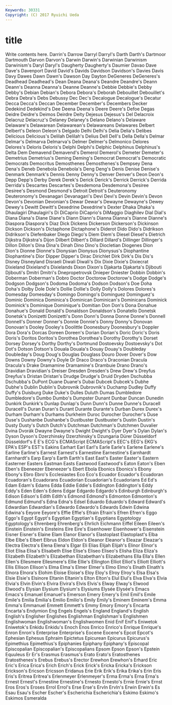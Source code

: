 ```yaml
---
Keywords: 30331 
Copyright: (C) 2017 Ryuichi Ueda
---
```


# title

Write contents here.
 Darrin's Darrow Darryl Darryl's Darth Darth's
Dartmoor Dartmouth Darvon Darvon's Darwin Darwin's Darwinian Darwinism Darwinism's Daryl
Daryl's Daugherty Daugherty's Daumier Davao Dave Dave's Davenport David David's
Davids Davidson Davidson's Davies Davis Davy Dawes Dawn Dawn's Dawson
Day Dayton DeGeneres DeGeneres's Deadhead Deadhead's Dean Deana Deana's Deandre
Deandre's Deann Deann's Deanna Deanna's Deanne Deanne's Debbie Debbie's Debby
Debby's Debian Debian's Debora Debora's Deborah Debouillet Debouillet's Debra Debra's
Debs Debussy Dec Dec's Decalogue Decalogue's Decatur Decca Decca's Deccan
December December's Decembers Decker Dedekind Dedekind's Dee Deena Deena's Deere
Deere's Defoe Degas Deidre Deidre's Deimos Deirdre Deity Dejesus Dejesus's
Del Delacroix Delacruz Delacruz's Delaney Delaney's Delano Delano's Delaware Delaware's
Delawarean Delawarean's Delawareans Delawares Delbert Delbert's Deleon Deleon's Delgado Delhi
Delhi's Delia Delia's Delibes Delicious Delicious's Delilah Delilah's Delius Dell
Dell's Della Della's Delmar Delmar's Delmarva Delmarva's Delmer Delmer's Delmonico
Delores Delores's Deloris Deloris's Delphi Delphi's Delphic Delphinus Delphinus's Delta
Dem Demavend Demavend's Demerol Demerol's Demeter Demeter's Demetrius Demetrius's Deming
Deming's Democrat Democrat's Democratic Democrats Democritus Demosthenes Demosthenes's Dempsey Dena
Dena's Deneb Denebola Denebola's Deng Deng's Denis Denise Denise's Denmark
Denmark's Dennis Denny Denny's Denver Denver's Deon Deon's Depp Depp's
Derby Derek Derek's Derick Derick's Derrick Derrick's Derrida Derrida's Descartes
Descartes's Desdemona Desdemona's Desiree Desiree's Desmond Desmond's Detroit Detroit's Deuteronomy
Deuteronomy's Devanagari Devanagari's Devi Devi's Devin Devin's Devon Devon's Devonian
Devonian's Dewar Dewar's Dewayne Dewayne's Dewey Dewey's Dewitt Dewitt's Dexedrine
Dexedrine's Dexter Dhaka Dhaka's Dhaulagiri Dhaulagiri's Di DiCaprio DiCaprio's DiMaggio
Diaghilev Dial Dial's Diana Diana's Diane Diane's Diann Diann's Dianna
Dianna's Dianne Dianne's Diaspora Diaspora's Diaz Dick Dickens Dickerson Dickerson's
Dickinson Dickson Dickson's Dictaphone Dictaphone's Diderot Dido Dido's Didrikson Didrikson's
Diefenbaker Diego Diego's Diem Diem's Diesel Diesel's Dietrich Dijkstra Dijkstra's
Dijon Dilbert Dilbert's Dillard Dillard's Dillinger Dillinger's Dillon Dillon's Dina
Dina's Dinah Dino Dino's Diocletian Diogenes Dion Dion's Dionne Dionne's
Dionysian Dionysus Dionysus's Diophantine Diophantine's Dior Dipper Dipper's Dirac Dirichlet
Dirk Dirk's Dis Dis's Disney Disneyland Disraeli Diwali Diwali's Dix
Dixie Dixie's Dixiecrat Dixieland Dixieland's Dixielands Dixon Dixon's Djakarta Djakarta's
Djibouti Djibouti's Dmitri Dmitri's Dnepropetrovsk Dnieper Dniester Dobbin Dobbin's Doberman
Doberman's Dobro Doctor Doctorow Doctorow's Dodge Dodge's Dodgson Dodgson's Dodoma
Dodoma's Dodson Dodson's Doe Doha Doha's Dolby Dole Dole's Dollie
Dollie's Dolly Dolly's Dolores Dolores's Domesday Domesday's Domingo Domingo's Dominguez
Dominguez's Dominic Dominica Dominica's Dominican Dominican's Dominicans Dominick Dominick's Dominique
Dominique's Domitian Don Don's Dona Donahue Donahue's Donald Donald's Donaldson
Donaldson's Donatello Donetsk Donetsk's Donizetti Donizetti's Donn Donn's Donna Donne
Donne's Donnell Donnell's Donner Donner's Donnie Donnie's Donny Donny's Donovan
Donovan's Dooley Dooley's Doolittle Doonesbury Doonesbury's Doppler Dora Dora's Dorcas
Doreen Doreen's Dorian Dorian's Doric Doric's Doris Doris's Doritos Doritos's
Dorothea Dorothea's Dorothy Dorothy's Dorset Dorsey Dorsey's Dorthy Dorthy's Dortmund
Dostoevsky Dostoevsky's Dot Dot's Dotson Dotson's Douala Douala's Douay Douay's
Doubleday Doubleday's Doug Doug's Douglas Douglass Douro Dover Dover's Dow
Downs Downy Downy's Doyle Dr Draco Draco's Draconian Dracula Dracula's
Drake Dramamine Dramamine's Drambuie Drano Drano's Dravidian Dravidian's Dreiser Dresden
Dresden's Drew Drew's Dreyfus Dreyfus's Dristan Dristan's Drudge Drudge's Druid
Dryden Dschubba Dschubba's DuPont Duane Duane's Dubai Dubcek Dubcek's Dubhe
Dubhe's Dublin Dublin's Dubrovnik Dubrovnik's Duchamp Dudley Duffy Duffy's Duisburg
Duke Duke's Dulles Duluth Dumas Dumbledore Dumbledore's Dumbo Dumbo's Dumpster
Dunant Dunbar Duncan Dunedin Dunkirk Dunkirk's Dunlap Dunlap's Dunn Dunn's
Dunne Dunne's Duracell Duracell's Duran Duran's Durant Durante Durante's Durban
Durex Durex's Durham Durham's Durhams Durkheim Duroc Durocher Durocher's Duse
Duse's Dushanbe Dushanbe's Dustbuster Dustbuster's Dustin Dustin's Dusty Dusty's Dutch
Dutch's Dutchman Dutchman's Dutchmen Duvalier Dvina Dvorák Dwayne Dwayne's Dwight
Dwight's Dyer Dyer's Dylan Dylan's Dyson Dyson's Dzerzhinsky Dzerzhinsky's Dzungaria
Dürer Düsseldorf Düsseldorf's E E's ECG's ECMAScript ECMAScript's EEC's EEG's
EKG's EPA's ESP's EST's Eakins Earhart Earl Earl's Earle Earle's
Earlene Earlene's Earline Earline's Earnest Earnest's Earnestine Earnestine's Earnhardt Earnhardt's
Earp Earp's Earth Earth's East East's Easter Easter's Eastern Easterner
Easters Eastman Easts Eastwood Eastwood's Eaton Eaton's Eben Eben's Ebeneezer
Ebeneezer's Ebert Ebola Ebonics Ebonics's Ebony Ebony's Ebro Ebro's Ecclesiastes
Eco Eco's Ecuador Ecuador's Ecuadoran Ecuadoran's Ecuadorans Ecuadorian Ecuadorian's Ecuadorians
Ed Ed's Edam Edam's Edams Edda Eddie Eddie's Eddington Eddington's
Eddy Eddy's Eden Eden's Edens Edgar Edgardo Edgardo's Edinburgh Edinburgh's
Edison Edison's Edith Edith's Edmond Edmond's Edmonton Edmonton's Edmund Edmund's
Edna Edna's Edsel Eduardo Eduardo's Edward Edward's Edwardian Edwardian's Edwardo
Edwardo's Edwards Edwin Edwina Edwina's Eeyore Eeyore's Effie Effie's Efrain
Efrain's Efren Efren's Eggo Eggo's Egypt Egypt's Egyptian Egyptian's Egyptians
Egyptology Egyptology's Ehrenberg Ehrenberg's Ehrlich Eichmann Eiffel Eileen Eileen's Einstein
Einstein's Einsteins Eire Eire's Eisenhower Eisenhower's Eisenstein Eisner Eisner's Elaine
Elam Elanor Elanor's Elastoplast Elastoplast's Elba Elbe Elbe's Elbert Elbrus
Eldon Eldon's Eleanor Eleanor's Eleazar Eleazar's Electra Electra's Elena Elena's
Elgar Eli Elias Elijah Elijah's Elinor Elinor's Eliot Elisa Elisa's
Elisabeth Elise Elise's Eliseo Eliseo's Elisha Eliza Eliza's Elizabeth Elizabeth's
Elizabethan Elizabethan's Elizabethans Ella Ella's Ellen Ellen's Ellesmere Ellesmere's Ellie
Ellie's Ellington Elliot Elliot's Elliott Elliott's Ellis Ellison Ellison's Elma
Elma's Elmer Elmer's Elmo Elmo's Elnath Elnath's Elnora Elnora's Elohim
Eloise Eloise's Eloy Eloy's Elroy Elroy's Elsa Elsa's Elsie Elsie's
Elsinore Eltanin Eltanin's Elton Elton's Elul Elul's Elva Elva's Elvia
Elvia's Elvin Elvin's Elvira Elvira's Elvis Elvis's Elway Elway's Elwood
Elwood's Elysian Elysium Elysium's Elysiums Elysée Elysée's Emacs Emacs's Emanuel
Emanuel's Emerson Emery Emery's Emil Emil's Emile Emile's Emilia Emilia's
Emilio Emilio's Emily Emily's Eminem Eminem's Emma Emma's Emmanuel Emmett
Emmett's Emmy Emory Emory's Encarta Encarta's Endymion Eng Engels Engels's
England England's English English's Englisher Englishes Englishman Englishman's Englishmen Englishwoman
Englishwoman's Englishwomen Enid Enif Enif's Eniwetok Eniwetok's Enkidu Enkidu's Enoch
Enos Enrico Enrico's Enrique Enrique's Enron Enron's Enterprise Enterprise's Eocene
Eocene's Epcot Epcot's Ephesian Ephesus Ephraim Epictetus Epicurean Epicurus Epicurus's
Epimethius Epimethius's Epiphanies Epiphany Epiphany's Episcopal Episcopalian Episcopalian's Episcopalians Epsom
Epson Epson's Epstein Equuleus Er Er's Erasmus Erasmus's Erato Erato's
Eratosthenes Eratosthenes's Erebus Erebus's Erector Erewhon Erewhon's Erhard Eric Eric's
Erica Erica's Erich Erich's Erick Erick's Ericka Ericka's Erickson Erickson's
Ericson Ericsson Eridanus Erie Erik Erik's Erika Erika's Erin Eris
Eris's Eritrea Eritrea's Erlenmeyer Erlenmeyer's Erma Erma's Erna Erna's Ernest
Ernest's Ernestine Ernestine's Ernesto Ernesto's Ernie Ernie's Ernst Eros Eros's
Eroses Errol Errol's Erse Erse's ErvIn ErvIn's Erwin Erwin's Es
Esau Esau's Escher Escher's Escherichia Escherichia's Eskimo Eskimo's Eskimos Esmeralda
